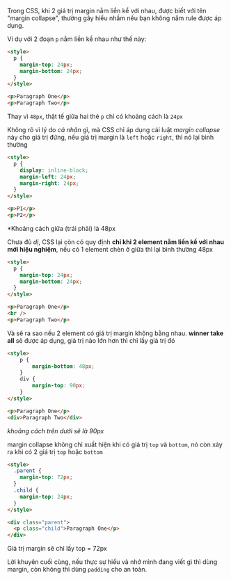 Trong CSS, khi 2 giá trị margin nằm liền kề với nhau, được biết với tên "margin collapse", thường gây hiểu nhầm nếu bạn không nắm rule được áp dụng.

Ví dụ với 2 đoạn `p` nằm liền kề nhau như thế này:

```html
<style>
  p {
    margin-top: 24px;
    margin-bottom: 24px;
  }
</style>

<p>Paragraph One</p>
<p>Paragraph Two</p>
```

Thay vì `48px`, thật tế giữa hai thẻ `p` chỉ có khoảng cách là `24px`

Không rõ vì lý do *cá nhân* gì, mà CSS chỉ áp dụng cái luật *margin collapse* này cho giá trị đứng, nếu giá trị margin là `left` hoặc `right`, thì nó lại bình thường

```html
<style>
  p {
    display: inline-block;
    margin-left: 24px;
    margin-right: 24px;
  }
</style>

<p>P1</p>
<p>P2</p>
```

*Khoảng cách giữa (trái phải) là 48px

Chưa đủ *dị*, CSS lại còn có quy định **chỉ khi 2 element nằm liền kề với nhau mới hiệu nghiệm**, nếu có 1 element chèn ở giữa thì lại bình thường 48px

```html
<style>
  p {
    margin-top: 24px;
    margin-bottom: 24px;
  }
</style>

<p>Paragraph One</p>
<br />
<p>Paragraph Two</p>
```

Và sẽ ra sao nếu 2 element có giá trị margin không bằng nhau. **winner take all** sẽ được áp dụng, giá trị nào lớn hơn thì chỉ lấy giá trị đó

```html
<style>
    p {
        margin-bottom: 48px;
    }
    div {
        margin-top: 90px;
    }
</style>

<p>Paragraph One</p>
<div>Paragraph Two</div>
```

*khoảng cách trên dưới sẽ là 90px*

margin collapse không chỉ xuất hiện khi có giá trị `top` và `bottom`, nó còn xảy ra khi có 2 giá trị `top` hoặc `bottom`

```html
<style>
  .parent {
    margin-top: 72px;
  }
  .child {
    margin-top: 24px;
  }
</style>

<div class="parent">
  <p class="child">Paragraph One</p>
</div>
```

Giá trị margin sẽ chỉ lấy top = 72px

Lời khuyên cuối cùng, nếu thực sự hiểu và nhớ mình đang viết gì thì dùng margin, còn không thì dùng `padding` cho an toàn.
